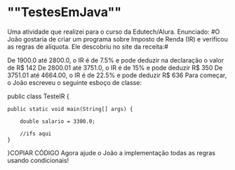 # ""TestesEmJava""
Uma atividade que realizei para o curso da Edutech/Alura.
Enunciado: 
#O João gostaria de criar um programa sobre Imposto de Renda (IR) e verificou as regras de alíquota. Ele descobriu no site da receita:#

De 1900.0 até 2800.0, o IR é de 7.5% e pode deduzir na declaração o valor de R$ 142
De 2800.01 até 3751.0, o IR é de 15% e pode deduzir R$ 350
De 3751.01 até 4664.00, o IR é de 22.5% e pode deduzir R$ 636
Para começar, o João escreveu o seguinte esboço de classe:

public class TesteIR {

    public static void main(String[] args) {

        double salario = 3300.0;

        //ifs aqui
    }
}COPIAR CÓDIGO
Agora ajude o João a implementação todas as regras usando condicionais!
